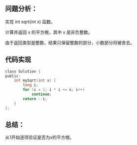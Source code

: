 ## 问题分析： 
实现 int sqrt(int x) 函数。

计算并返回 x 的平方根，其中 x 是非负整数。

由于返回类型是整数，结果只保留整数的部分，小数部分将被舍去。


## 代码实现
```c
class Solution {
public:
    int mySqrt(int x) {
        long i;
        for (i = 1; i * i <= x; i++)
            continue;
        return --i;
    }
};
```
## 总结：
从1开始逐项验证是否为x的平方根。
